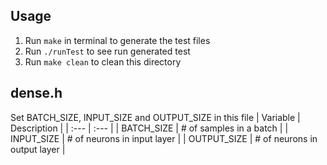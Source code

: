 ## Usage
1. Run `make` in terminal to generate the test files
2. Run `./runTest` to see run generated test
3. Run `make clean` to clean this directory

## dense.h
Set BATCH_SIZE, INPUT_SIZE and OUTPUT_SIZE in this file
| Variable | Description |
| :--- | :--- |
| BATCH_SIZE | # of samples in a batch |
| INPUT_SIZE | # of neurons in input layer | 
| OUTPUT_SIZE | # of neurons in output layer |
